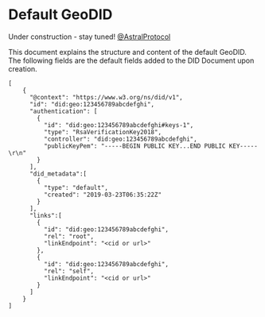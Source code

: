 # Default GeoDID

Under construction - stay tuned! [@AstralProtocol](https://twitter.com/AstralProtocol)

This document explains the structure and content of the default GeoDID. The following fields are the default fields added to the DID Document upon creation. 

```text
[
    {
      "@context": "https://www.w3.org/ns/did/v1",
      "id": "did:geo:123456789abcdefghi",
      "authentication": [
        {
          "id": "did:geo:123456789abcdefghi#keys-1",
          "type": "RsaVerificationKey2018",
          "controller": "did:geo:123456789abcdefghi",
          "publicKeyPem": "-----BEGIN PUBLIC KEY...END PUBLIC KEY-----\r\n"
        }
      ],
      "did_metadata":[
        {
          "type": "default",
          "created": "2019-03-23T06:35:22Z"
        }
      ],
      "links":[
        {
          "id": "did:geo:123456789abcdefghi",
          "rel": "root",
          "linkEndpoint": "<cid or url>"
        },
        {
          "id": "did:geo:123456789abcdefghi",
          "rel": "self",
          "linkEndpoint": "<cid or url>"
        }
      ]
    }
]
```

